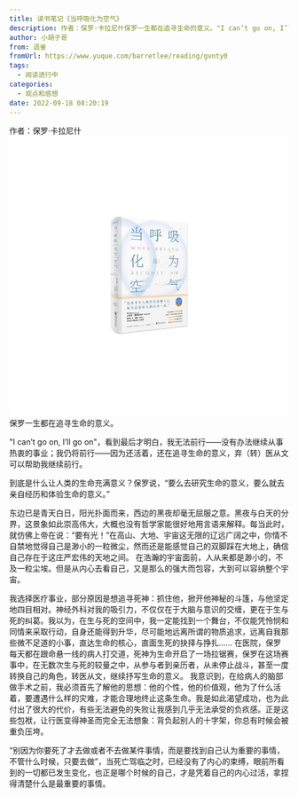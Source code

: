 ```yaml
---
title: 读书笔记《当呼吸化为空气》
description: 作者：保罗·卡拉尼什保罗一生都在追寻生命的意义。"I can’t go on, I’ll go on"，看到最后才明白，我无法前行——没有办法继续从事热衷的事业；我仍将前行——因为还活着，还在追寻生命的意义，弃（转）医从文可以帮助我继续前行。到底是什么让人类的生命充满意义？保罗说，“要么去研究...
author: 小胡子哥
from: 语雀
fromUrl: https://www.yuque.com/barretlee/reading/gvnty0
tags:
  - 阅读进行中
categories:
  - 观点和感想
date: 2022-09-18 08:20:19
---
```


作者：保罗·卡拉尼什
![image](../blogimgs/2022/09/18/1663503657876-671e3d78-9256-41b4-a7c3-028a9e157359.png)
保罗一生都在追寻生命的意义。

"I can’t go on, I’ll go on"，看到最后才明白，我无法前行——没有办法继续从事热衷的事业；我仍将前行——因为还活着，还在追寻生命的意义，弃（转）医从文可以帮助我继续前行。

到底是什么让人类的生命充满意义？保罗说，“要么去研究生命的意义，要么就去亲自经历和体验生命的意义。”


东边已是青天白日，阳光扑面而来，西边的黑夜却毫无屈服之意。黑夜与白天的分界，这景象如此崇高伟大，大概也没有哲学家能很好地用言语来解释。每当此时，就仿佛上帝在说：“要有光！”在高山、大地、宇宙这无限的辽远广阔之中，你情不自禁地觉得自己是渺小的一粒微尘，然而还是能感觉自己的双脚踩在大地上，确信自己存在于这庄严宏伟的天地之间。
在浩瀚的宇宙面前，人从来都是渺小的，不及一粒尘埃。但是从内心去看自己，又是那么的强大而包容，大到可以容纳整个宇宙。

我选择医疗事业，部分原因是想追寻死神：抓住他，掀开他神秘的斗篷，与他坚定地四目相对。神经外科对我的吸引力，不仅仅在于大脑与意识的交缠，更在于生与死的纠葛。我以为，在生与死的空间中，我一定能找到一个舞台，不仅能凭怜悯和同情来采取行动，自身还能得到升华，尽可能地远离所谓的物质追求，远离自我那些微不足道的小事，直达生命的核心，直面生死的抉择与挣扎……
在医院，保罗每天都在跟命悬一线的病人打交道，死神为生命开启了一场拉锯赛，保罗在这场赛事中，在无数次生与死的较量之中，从参与者到亲历者，从未停止战斗，甚至一度转换自己的角色，转医从文，继续抒写生命的意义。
我意识到，在给病人的脑部做手术之前，我必须首先了解他的思想：他的个性，他的价值观，他为了什么活着，要遭遇什么样的灾难，才能合理地终止这条生命。我是如此渴望成功，也为此付出了很大的代价，有些无法避免的失败让我感到几乎无法承受的负疚感。正是这些包袱，让行医变得神圣而完全无法想象：背负起别人的十字架，你总有时候会被重负压垮。

“别因为你要死了才去做或者不去做某件事情，而是要找到自己认为重要的事情，不管什么时候，只要去做”，当死亡驾临之时，已经没有了内心的束缚，眼前所看到的一切都已发生变化，也正是哪个时候的自己，才是凭着自己的内心过活，拿捏得清楚什么是最重要的事情。
